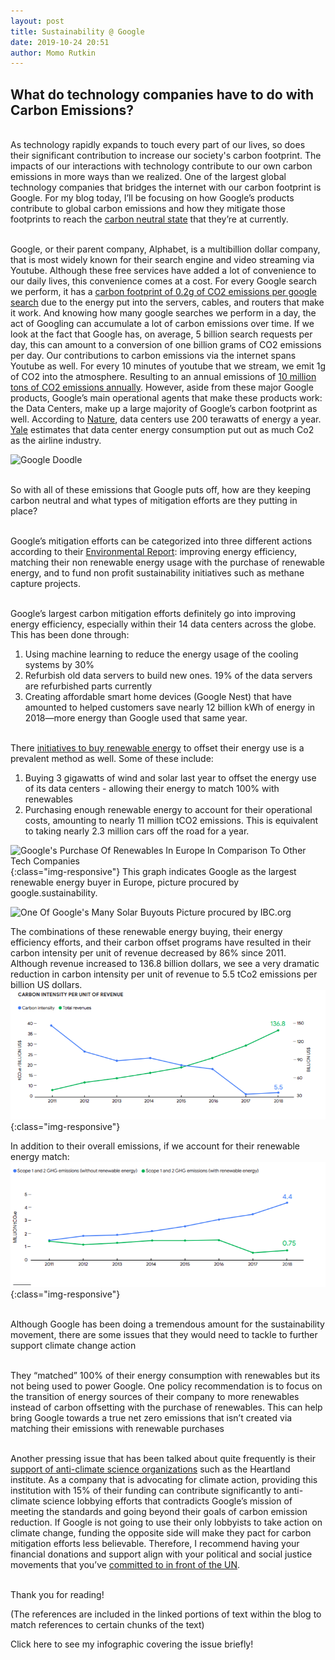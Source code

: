 ```yaml
---
layout: post
title: Sustainability @ Google 
date: 2019-10-24 20:51
author: Momo Rutkin
---
```


## What do technology companies have to do with Carbon Emissions? 
<br> As technology rapidly expands to touch every part of our lives, so does their significant contribution to increase our society's carbon footprint. The impacts of our interactions with technology contribute to our own carbon emissions in more ways than we realized. One of the largest global technology companies that bridges the internet with our carbon footprint is Google. For my blog today, I’ll be focusing on how Google’s products contribute to global carbon emissions and how they mitigate those footprints to reach the [carbon neutral state][wmbc] that they’re at currently.

<br> Google, or their parent company, Alphabet, is a multibillion dollar company, that is most widely known for their search engine and video streaming via Youtube. Although these free services have added a lot of convenience to our daily lives, this convenience comes at a cost. For every Google search we perform, it has a [carbon footprint of 0.2g of CO2 emissions per google search][telegraph] due to the energy put into the servers, cables, and routers that make it work.  And knowing how many google searches we perform in a day, the act of Googling can accumulate a lot of carbon emissions over time. If we look at the fact that Google has, on average, 5 billion search requests per day, this can amount to a conversion of one billion grams of CO2 emissions per day. Our contributions to carbon emissions via the internet spans Youtube as well. For every 10 minutes of youtube that we stream, we emit 1g of CO2 into the atmosphere. Resulting to an annual emissions of [10 million tons of CO2 emissions annually][wired]. However, aside from these major Google products, Google’s main operational agents that make these products work: the Data Centers, make up a large majority of Google’s carbon footprint as well. According to [Nature][nature], data centers use 200 terawatts of energy a year. [Yale][yale] estimates that data center energy consumption put out as much Co2 as the airline industry. 

 ![Google Doodle](https://greyhound.ie/wp-content/uploads/2019/08/google_logo_34.jpg)

 <br> So with all of these emissions that Google puts off, how are they keeping carbon neutral and what types of mitigation efforts are they putting in place?

<br>Google’s mitigation efforts can be categorized into three different actions according to their [Environmental Report][envrep]: improving energy efficiency, matching their non renewable energy usage with the purchase of renewable energy, and to fund non profit sustainability initiatives such as methane capture projects. 

<br>Google’s largest carbon mitigation efforts definitely go into improving energy efficiency, especially within their 14 data centers across the globe. This has been done through:
1. Using machine learning to reduce the energy usage of the cooling systems by 30%
2. Refurbish old data servers to build new ones. 19% of the data servers are refurbished parts currently 
3. Creating affordable smart home devices (Google Nest) that have amounted to helped customers save nearly 12 billion kWh of energy in 2018—more energy than Google used that same year.

<br> There [initiatives to buy renewable energy][ren] to offset their energy use is a prevalent method as well. Some of these include:
1. Buying 3 gigawatts of wind and solar last year to offset the energy use of its data centers - allowing their energy to match 100% with renewables 
2. Purchasing enough renewable energy to account for their operational costs, amounting to nearly 11 million tCO2 emissions. This is equivalent to taking nearly 2.3 million cars off the road for a year.

![Google's Purchase Of Renewables In Europe In Comparison To Other Tech Companies](https://cdn.zmescience.com/wp-content/uploads/2017/12/article-100percent-inline-1-1x.jpg){:class="img-responsive"}
This graph indicates Google as the largest renewable energy buyer in Europe, picture procured by google.sustainability. 

![One Of Google's Many Solar Buyouts](https://d3dh6of9cnaq4t.cloudfront.net/Pictures/480xAny/8/9/3/8893_googlesolarpanel_756449.jpg)
Picture procured by IBC.org

The combinations of these renewable energy buying, their energy efficiency efforts, and their carbon offset programs have resulted in  their carbon intensity per unit of revenue decreased by 86% since 2011. Although revenue increased to 136.8 billion dollars, we see a very dramatic reduction in carbon intensity per unit of revenue to 5.5 tCo2 emissions per billion US dollars. 
![Carbon Intesity Per Unit Of Revenue 2011-2018](img/carbonintensity.png){:class="img-responsive"}

In addition to their overall emissions, if we account for their renewable energy match:
![GHG Emissions 2011-2018](img/ghcemissions.png){:class="img-responsive"}

<br>Although Google has been doing a tremendous amount for the sustainability movement, there are some issues that they would need to tackle to further support climate change action

<br>They “matched” 100% of their energy consumption with renewables but its not being used to power Google. One policy recommendation is to focus on the transition of energy sources of their company to more renewables instead of carbon offsetting with the purchase of renewables. This can help bring Google towards a true net zero emissions that isn’t created via matching their emissions with renewable purchases 

<br>Another pressing issue that has been talked about quite frequently is their [support of anti-climate science organizations][bullet] such as the Heartland institute. As a company that is advocating for climate action, providing this institution with 15% of their funding can contribute significantly to anti-climate science lobbying efforts that contradicts Google’s mission of meeting the standards and going beyond their goals of carbon emission reduction. If Google is not going to use their only lobbyists to take action on climate change, funding the opposite side will make they pact for carbon mitigation efforts less believable. Therefore, I recommend having your financial donations and support align with your political and social justice movements that you’ve [committed to in front of the UN][un]. 

<br>Thank you for reading! 

(The references are included in the linked portions of text within the blog to match references to certain chunks of the text) 

Click here to see my infographic covering the issue briefly!






[wmbc]: https://www.wemeanbusinesscoalition.org/blog/google-carbon-neutrality-100-renewable-energy-beyond/

[telegraph]: https://www.telegraph.co.uk/technology/google/4217055/Two-Google-searches-produce-same-CO2-as-boiling-a-kettle.html

[wired]: https://www.wired.co.uk/article/youtube-digital-waste-interaction-design

[nature]: https://www.nature.com/articles/d41586-018-06610-y?utm_source=commission_junction&utm_medium=affiliate

[yale]: https://e360.yale.edu/features/energy-hogs-can-huge-data-centers-be-made-more-efficient

[envrep]: https://storage.googleapis.com/gweb-sustainability.appspot.com/pdf/Google_2018-Environmental-Report.pdf

[ren]: https://blog.google/outreach-initiatives/environment/meeting-our-match-buying-100-percent-renewable-energy/

[bullet]: https://thebulletin.org/2019/10/google-funds-climate-deniers/

[un]: https://qz.com/1713850/ahead-of-un-climate-summit-google-amazon-ikea-pledge-environmental-initiatives/







